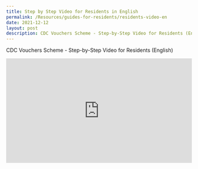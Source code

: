 ```yaml
---
title: Step by Step Video for Residents in English
permalink: /Resources/guides-for-residents/residents-video-en
date: 2021-12-12
layout: post
description: CDC Vouchers Scheme - Step-by-Step Video for Residents (English)
---
```

CDC Vouchers Scheme - Step-by-Step Video for Residents (English)

<style>
 .youtubecontainer {
    position: relative;
    width: 100%;
    height: 0;
    padding-bottom: 56.25%;
}
.youtubevideo {
    position: absolute;
    top: 0;
    left: 0;
    width: 100%;
    height: 100%;
}
</style>

<div class="youtubecontainer">
<iframe class="youtubevideo" src="https://www.youtube.com/embed/PmxYO3-eBKg?rel=0" title="YouTube video player" frameborder="0" allow="accelerometer; autoplay; clipboard-write; encrypted-media; gyroscope; picture-in-picture" allowfullscreen></iframe>
	</div>